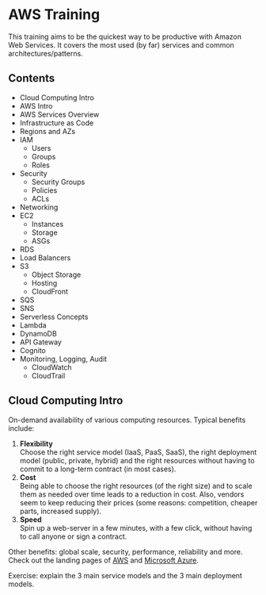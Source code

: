 # AWS Training
This training aims to be the quickest way to be productive with Amazon Web Services. It covers the most used (by far) services and common architectures/patterns.

## Contents
- Cloud Computing Intro
- AWS Intro
- AWS Services Overview
- Infrastructure as Code
- Regions and AZs
- IAM
  - Users
  - Groups
  - Roles
- Security
  - Security Groups
  - Policies
  - ACLs
- Networking
- EC2
  - Instances
  - Storage
  - ASGs
- RDS
- Load Balancers
- S3
  - Object Storage
  - Hosting
  - CloudFront
- SQS
- SNS
- Serverless Concepts
- Lambda
- DynamoDB
- API Gateway
- Cognito
- Monitoring, Logging, Audit
  - CloudWatch
  - CloudTrail

## Cloud Computing Intro
On-demand availability of various computing resources. Typical benefits include:
1. **Flexibility**  
Choose the right service model (IaaS, PaaS, SaaS), the right deployment model (public, private, hybrid) and the right resources without having to commit to a long-term contract (in most cases).
2. **Cost**  
Being able to choose the right resources (of the right size) and to scale them as needed over time leads to a reduction in cost. Also, vendors seem to keep reducing their prices (some reasons: competition, cheaper parts, increased supply).
3. **Speed**  
Spin up a web-server in a few minutes, with a few click, without having to call anyone or sign a contract.  
  
Other benefits: global scale, security, performance, reliability and more. Check out the landing pages of [AWS](https://aws.amazon.com/what-is-cloud-computing/) and [Microsoft Azure](https://azure.microsoft.com/en-in/overview/what-is-cloud-computing/).  
  
Exercise: explain the 3 main service models and the 3 main deployment models.
